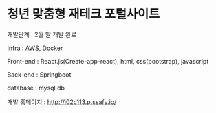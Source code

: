 # 청년 맞춤형 재테크 포털사이트

개발단계 : 2월 말 개발 완료

Infra : AWS, Docker


Front-end : React.js(Create-app-react), html, css(bootstrap), javascript


Back-end : Springboot

   
database : mysql db


개발 홈페이지 : http://i02c113.p.ssafy.io/
